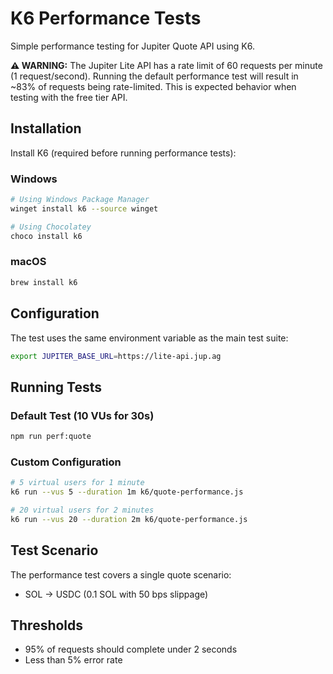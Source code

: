 # K6 Performance Tests

Simple performance testing for Jupiter Quote API using K6.

**⚠️ WARNING:** The Jupiter Lite API has a rate limit of 60 requests per minute (1 request/second). Running the default performance test will result in ~83% of requests being rate-limited. This is expected behavior when testing with the free tier API.

## Installation

Install K6 (required before running performance tests):

### Windows
```bash
# Using Windows Package Manager
winget install k6 --source winget

# Using Chocolatey
choco install k6
```

### macOS
```bash
brew install k6
```

## Configuration

The test uses the same environment variable as the main test suite:

```bash
export JUPITER_BASE_URL=https://lite-api.jup.ag
```

## Running Tests

### Default Test (10 VUs for 30s)
```bash
npm run perf:quote
```

### Custom Configuration
```bash
# 5 virtual users for 1 minute
k6 run --vus 5 --duration 1m k6/quote-performance.js

# 20 virtual users for 2 minutes
k6 run --vus 20 --duration 2m k6/quote-performance.js
```

## Test Scenario

The performance test covers a single quote scenario:
- SOL → USDC (0.1 SOL with 50 bps slippage)

## Thresholds

- 95% of requests should complete under 2 seconds
- Less than 5% error rate